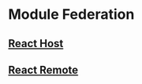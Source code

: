 # Module Federation

## [React Host](./react-host/README.md)

## [React Remote](./react-remote/README.md)